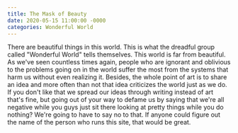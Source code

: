 ```yaml
---
title: The Mask of Beauty
date: 2020-05-15 11:00:00 -0000
categories: Wonderful World
---
```

There are beautiful things in this world. This is what the dreadful group called "Wonderful World" tells themselves. 
This world is far from beautiful. As we've seen countless times again, people who are ignorant and oblivious to the problems 
going on in the world suffer the most from the systems that harm us without even realizing it. Besides, the whole point of art 
is to share an idea and more often than not that idea criticizes the world just as we do. If you don't like that we spread 
our ideas through writing instead of art that's fine, but going out of your way to defame us by saying that we're all negative 
while you guys just sit there looking at pretty things while you do nothing? We're going to have to say no to that. If anyone 
could figure out the name of the person who runs this site, that would be great.
